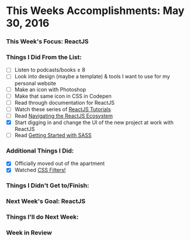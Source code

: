 # This Weeks Accomplishments: May 30, 2016

### This Week's Focus: ReactJS

### Things I Did From the List:
- [ ] Listen to podcasts/books ≥ 8
- [ ] Look into design (maybe a template) & tools I want to use for my personal website
- [ ] Make an icon with Photoshop
- [ ] Make that same icon in CSS in Codepen
- [ ] Read through documentation for ReactJS
- [ ] Watch these series of [ReactJS Tutorials](https://www.youtube.com/playlist?list=PLoYCgNOIyGABj2GQSlDRjgvXtqfDxKm5b)
- [ ] Read [Navigating the ReactJS Ecosystem](https://www.toptal.com/react/navigating-the-react-ecosystem)
- [x] Start digging in and change the UI of the new project at work with ReactJS
- [ ] Read [Getting Started with SASS](https://scotch.io/tutorials/getting-started-with-sass)

### Additional Things I Did:
- [x] Officially moved out of the apartment
- [x] Watched [CSS Filters!](https://www.youtube.com/watch?v=qTLojDBgZfY)

### Things I Didn't Get to/Finish:

### Next Week's Goal: ReactJS

### Things I'll do Next Week:

### Week in Review
